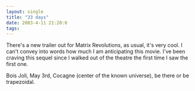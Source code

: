 ```yaml
---
layout: single
title: "33 days"
date: 2003-4-11 21:20:0
tags: 
---
```


There's a new trailer out for Matrix Revolutions, as usual, it's very cool. I can't convey into words how much I am anticipating this movie. I've been craving this sequel since I walked out of the theatre the first time I saw the first one.





Bois Joli, May 3rd, Cocagne (center of the known universe), be there or be trapezoidal.



